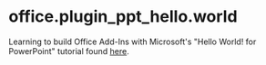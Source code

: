 # office.plugin_ppt_hello.world
Learning to build Office Add-Ins with Microsoft's "Hello World! for PowerPoint" tutorial found [here](https://github.com/OfficeDev/Office-Add-in-samples/tree/main/Samples/hello-world/powerpoint-hello-world).
